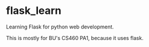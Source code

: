 # flask_learn

Learning Flask for python web development. 

This is mostly for BU's CS460 PA1, because it uses flask. 
